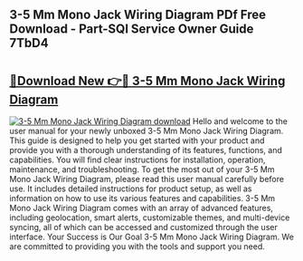 ## 3-5 Mm Mono Jack Wiring Diagram PDf Free Download - Part-SQl Service Owner Guide 7TbD4

# <h2><a href="http://dfoqflt.blite.top/?on=3-5+Mm+Mono+Jack+Wiring+Diagram">🔗Download New 👉🔴 3-5 Mm Mono Jack Wiring Diagram</a></h2>

[![3-5 Mm Mono Jack Wiring Diagram download](https://i.imgur.com/lujVjoI.png)](http://dfoqflt.blite.top/?on=3-5+Mm+Mono+Jack+Wiring+Diagram)
Hello and welcome to the user manual for your newly unboxed 3-5 Mm Mono Jack Wiring Diagram. This guide is designed to help you get started with your product and provide you with a thorough understanding of its features, functions, and capabilities. You will find clear instructions for installation, operation, maintenance, and troubleshooting. To get the most out of your 3-5 Mm Mono Jack Wiring Diagram, please read this user manual carefully before use. It includes detailed instructions for product setup, as well as information on how to use its various features and capabilities. 3-5 Mm Mono Jack Wiring Diagram comes with an array of advanced features, including geolocation, smart alerts, customizable themes, and multi-device syncing, all of which can be accessed and customized through the user interface. Your Success is Our Goal 3-5 Mm Mono Jack Wiring Diagram. We are committed to providing you with the tools and support you need.
